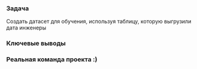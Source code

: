 ### Задача 
Cоздать датасет для обучения, используя таблицу, которую выгрузили дата инженеры


### Ключевые выводы


### Реальная команда проекта :) 
[](image.png)
